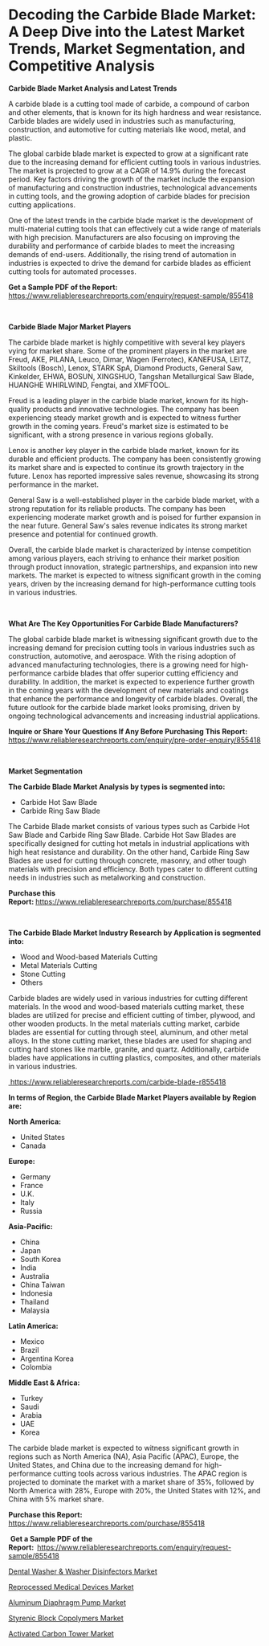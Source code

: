 <p><h1>Decoding the Carbide Blade Market: A Deep Dive into the Latest Market Trends, Market Segmentation, and Competitive Analysis</h1></p><p><strong>Carbide Blade Market Analysis and Latest Trends</strong></p>
<p><p>A carbide blade is a cutting tool made of carbide, a compound of carbon and other elements, that is known for its high hardness and wear resistance. Carbide blades are widely used in industries such as manufacturing, construction, and automotive for cutting materials like wood, metal, and plastic.</p><p>The global carbide blade market is expected to grow at a significant rate due to the increasing demand for efficient cutting tools in various industries. The market is projected to grow at a CAGR of 14.9% during the forecast period. Key factors driving the growth of the market include the expansion of manufacturing and construction industries, technological advancements in cutting tools, and the growing adoption of carbide blades for precision cutting applications.</p><p>One of the latest trends in the carbide blade market is the development of multi-material cutting tools that can effectively cut a wide range of materials with high precision. Manufacturers are also focusing on improving the durability and performance of carbide blades to meet the increasing demands of end-users. Additionally, the rising trend of automation in industries is expected to drive the demand for carbide blades as efficient cutting tools for automated processes.</p></p>
<p><strong>Get a Sample PDF of the Report:&nbsp;</strong> <a href="https://www.reliableresearchreports.com/enquiry/request-sample/855418">https://www.reliableresearchreports.com/enquiry/request-sample/855418</a></p>
<p>&nbsp;</p>
<p><strong>Carbide Blade Major Market Players</strong></p>
<p><p>The carbide blade market is highly competitive with several key players vying for market share. Some of the prominent players in the market are Freud, AKE, PILANA, Leuco, Dimar, Wagen (Ferrotec), KANEFUSA, LEITZ, Skiltools (Bosch), Lenox, STARK SpA, Diamond Products, General Saw, Kinkelder, EHWA, BOSUN, XINGSHUO, Tangshan Metallurgical Saw Blade, HUANGHE WHIRLWIND, Fengtai, and XMFTOOL.</p><p>Freud is a leading player in the carbide blade market, known for its high-quality products and innovative technologies. The company has been experiencing steady market growth and is expected to witness further growth in the coming years. Freud's market size is estimated to be significant, with a strong presence in various regions globally.</p><p>Lenox is another key player in the carbide blade market, known for its durable and efficient products. The company has been consistently growing its market share and is expected to continue its growth trajectory in the future. Lenox has reported impressive sales revenue, showcasing its strong performance in the market.</p><p>General Saw is a well-established player in the carbide blade market, with a strong reputation for its reliable products. The company has been experiencing moderate market growth and is poised for further expansion in the near future. General Saw's sales revenue indicates its strong market presence and potential for continued growth.</p><p>Overall, the carbide blade market is characterized by intense competition among various players, each striving to enhance their market position through product innovation, strategic partnerships, and expansion into new markets. The market is expected to witness significant growth in the coming years, driven by the increasing demand for high-performance cutting tools in various industries.</p></p>
<p>&nbsp;</p>
<p><strong>What Are The Key Opportunities For Carbide Blade Manufacturers?</strong></p>
<p><p>The global carbide blade market is witnessing significant growth due to the increasing demand for precision cutting tools in various industries such as construction, automotive, and aerospace. With the rising adoption of advanced manufacturing technologies, there is a growing need for high-performance carbide blades that offer superior cutting efficiency and durability. In addition, the market is expected to experience further growth in the coming years with the development of new materials and coatings that enhance the performance and longevity of carbide blades. Overall, the future outlook for the carbide blade market looks promising, driven by ongoing technological advancements and increasing industrial applications.</p></p>
<p><strong>Inquire or Share Your Questions If Any Before Purchasing This Report:</strong> <a href="https://www.reliableresearchreports.com/enquiry/pre-order-enquiry/855418">https://www.reliableresearchreports.com/enquiry/pre-order-enquiry/855418</a></p>
<p>&nbsp;</p>
<p><strong>Market Segmentation</strong></p>
<p><strong>The Carbide Blade Market Analysis by types is segmented into:</strong></p>
<p><ul><li>Carbide Hot Saw Blade</li><li>Carbide Ring Saw Blade</li></ul></p>
<p><p>The Carbide Blade market consists of various types such as Carbide Hot Saw Blade and Carbide Ring Saw Blade. Carbide Hot Saw Blades are specifically designed for cutting hot metals in industrial applications with high heat resistance and durability. On the other hand, Carbide Ring Saw Blades are used for cutting through concrete, masonry, and other tough materials with precision and efficiency. Both types cater to different cutting needs in industries such as metalworking and construction.</p></p>
<p><strong>Purchase this Report:&nbsp;</strong><a href="https://www.reliableresearchreports.com/purchase/855418">https://www.reliableresearchreports.com/purchase/855418</a></p>
<p>&nbsp;</p>
<p><strong>The Carbide Blade Market Industry Research by Application is segmented into:</strong></p>
<p><ul><li>Wood and Wood-based Materials Cutting</li><li>Metal Materials Cutting</li><li>Stone Cutting</li><li>Others</li></ul></p>
<p><p>Carbide blades are widely used in various industries for cutting different materials. In the wood and wood-based materials cutting market, these blades are utilized for precise and efficient cutting of timber, plywood, and other wooden products. In the metal materials cutting market, carbide blades are essential for cutting through steel, aluminum, and other metal alloys. In the stone cutting market, these blades are used for shaping and cutting hard stones like marble, granite, and quartz. Additionally, carbide blades have applications in cutting plastics, composites, and other materials in various industries.</p></p>
<p><a href="https://www.reliableresearchreports.com/carbide-blade-r855418">&nbsp;https://www.reliableresearchreports.com/carbide-blade-r855418</a></p>
<p><strong>In terms of Region, the Carbide Blade Market Players available by Region are:</strong></p>
<p>
    <p> <strong> North America: </strong>
        <ul>
            <li>United States</li>
            <li>Canada</li>
        </ul>
        </p> 
    <p> <strong> Europe: </strong>
        <ul>
            <li>Germany</li>
            <li>France</li>
            <li>U.K.</li>
            <li>Italy</li>
            <li>Russia</li>
        </ul>
        </p> 
    <p> <strong> Asia-Pacific: </strong>
        <ul>
            <li>China</li>
            <li>Japan</li>
            <li>South Korea</li>
            <li>India</li>
            <li>Australia</li>
            <li>China Taiwan</li>
            <li>Indonesia</li>
            <li>Thailand</li>
            <li>Malaysia</li>
        </ul>
        </p> 
    <p> <strong> Latin America: </strong>
        <ul>
            <li>Mexico</li>
            <li>Brazil</li>
            <li>Argentina Korea</li>
            <li>Colombia</li>
        </ul>
        </p> 
    <p> <strong> Middle East & Africa: </strong>
        <ul>
            <li>Turkey</li>
            <li>Saudi</li>
            <li>Arabia</li>
            <li>UAE</li>
            <li>Korea</li>
        </ul>
    </p>
    </p>
<p><p>The carbide blade market is expected to witness significant growth in regions such as North America (NA), Asia Pacific (APAC), Europe, the United States, and China due to the increasing demand for high-performance cutting tools across various industries. The APAC region is projected to dominate the market with a market share of 35%, followed by North America with 28%, Europe with 20%, the United States with 12%, and China with 5% market share.</p></p>
<p><strong>Purchase this Report: </strong><a href="https://www.reliableresearchreports.com/purchase/855418">https://www.reliableresearchreports.com/purchase/855418</a></p>
<p>&nbsp;<strong>Get a Sample PDF of the Report:&nbsp;&nbsp;</strong><a href="https://www.reliableresearchreports.com/enquiry/request-sample/855418">https://www.reliableresearchreports.com/enquiry/request-sample/855418</a></p>
<p><strong></strong></p>
<p><p><a href="https://issuu.com/reportprime-2/docs/dental-washer-washer-disinfectors-market-size-2030">Dental Washer & Washer Disinfectors Market</a></p><p><a href="https://www.linkedin.com/pulse/reprocessed-medical-devices-market-research-report-forecast-ntjaf?trackingId=GcBYTR68S9SzN7pEN4Wb7Q%3D%3D">Reprocessed Medical Devices Market</a></p><p><a href="https://github.com/brendafegmorris532/Market-Research-Report-List-1/blob/main/aluminum-diaphragm-pump-market.md">Aluminum Diaphragm Pump Market</a></p><p><a href="https://www.linkedin.com/pulse/global-styrenic-block-copolymers-market-exploring-share-trends-t3ocf?trackingId=JZmxF6dqQu%2BTehJSJiH7qg%3D%3D">Styrenic Block Copolymers Market</a></p><p><a href="https://github.com/LarryPearsongXXfvf/Market-Research-Report-List-1/blob/main/activated-carbon-tower-market.md">Activated Carbon Tower Market</a></p></p>
